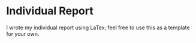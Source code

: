 Individual Report
=================

I wrote my individual report using LaTex; feel free to use this as a template
for your own.
